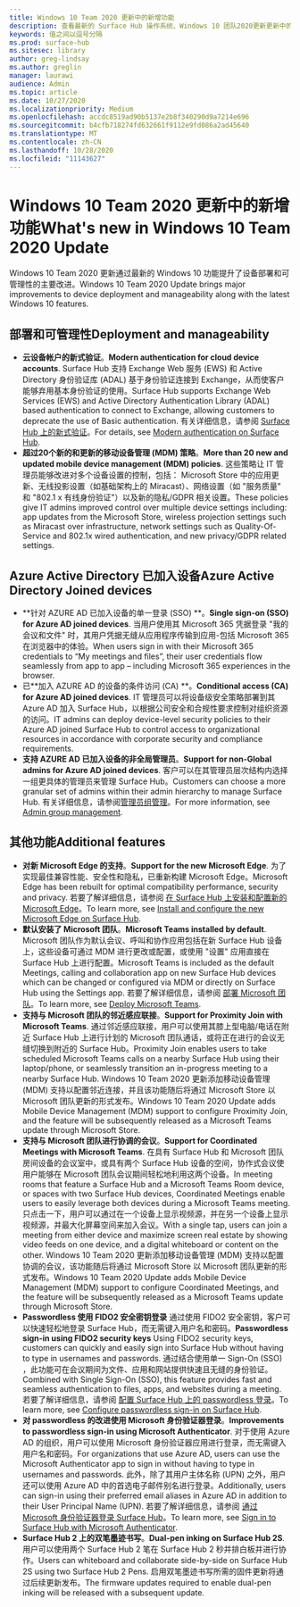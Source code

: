 ```yaml
---
title: Windows 10 Team 2020 更新中的新增功能
description: 查看最新的 Surface Hub 操作系统、Windows 10 团队2020更新更新中的新增功能。
keywords: 值之间以逗号分隔
ms.prod: surface-hub
ms.sitesec: library
author: greg-lindsay
ms.author: greglin
manager: laurawi
audience: Admin
ms.topic: article
ms.date: 10/27/2020
ms.localizationpriority: Medium
ms.openlocfilehash: accdc8519ad90b5137e2b8f340290d9a7214e696
ms.sourcegitcommit: b4cfb718274fd632661f9112e9fd086a2ad45640
ms.translationtype: MT
ms.contentlocale: zh-CN
ms.lasthandoff: 10/28/2020
ms.locfileid: "11143627"
---
```

# <span data-ttu-id="ffb52-104">Windows 10 Team 2020 更新中的新增功能</span><span class="sxs-lookup"><span data-stu-id="ffb52-104">What's new in Windows 10 Team 2020 Update</span></span>

<span data-ttu-id="ffb52-105">Windows 10 Team 2020 更新通过最新的 Windows 10 功能提升了设备部署和可管理性的主要改进。</span><span class="sxs-lookup"><span data-stu-id="ffb52-105">Windows 10 Team 2020 Update brings major improvements to device deployment and manageability along with the latest Windows 10 features.</span></span>

##  <span data-ttu-id="ffb52-106">部署和可管理性</span><span class="sxs-lookup"><span data-stu-id="ffb52-106">Deployment and manageability</span></span>

- <span data-ttu-id="ffb52-107">**云设备帐户的新式验证**。</span><span class="sxs-lookup"><span data-stu-id="ffb52-107">**Modern authentication for cloud device accounts**.</span></span> <span data-ttu-id="ffb52-108">Surface Hub 支持 Exchange Web 服务 (EWS) 和 Active Directory 身份验证库 (ADAL) 基于身份验证连接到 Exchange，从而使客户能够弃用基本身份验证的使用。</span><span class="sxs-lookup"><span data-stu-id="ffb52-108">Surface Hub supports Exchange Web Services (EWS) and Active Directory Authentication Library (ADAL) based authentication to connect to Exchange, allowing customers to deprecate the use of Basic authentication.</span></span> <span data-ttu-id="ffb52-109">有关详细信息，请参阅 [Surface Hub 上的新式验证](https://docs.microsoft.com/surface-hub/surface-hub-modern-auth)。</span><span class="sxs-lookup"><span data-stu-id="ffb52-109">For details, see [Modern authentication on Surface Hub](https://docs.microsoft.com/surface-hub/surface-hub-modern-auth).</span></span>
- <span data-ttu-id="ffb52-110">**超过20个新的和更新的移动设备管理 (MDM) 策略**。</span><span class="sxs-lookup"><span data-stu-id="ffb52-110">**More than 20 new and updated mobile device management (MDM) policies**.</span></span>      <span data-ttu-id="ffb52-111">这些策略让 IT 管理员能够改进对多个设备设置的控制，包括： Microsoft Store 中的应用更新、无线投影设置（如基础架构上的 Miracast）、网络设置（如 "服务质量" 和 "802.1 x 有线身份验证"）以及新的隐私/GDPR 相关设置。</span><span class="sxs-lookup"><span data-stu-id="ffb52-111">These policies give IT admins improved control over multiple device settings including: app updates from the Microsoft Store, wireless projection settings such as Miracast over infrastructure, network settings such as Quality-Of-Service and 802.1x wired authentication, and new privacy/GDPR related settings.</span></span>

##  <span data-ttu-id="ffb52-112">Azure Active Directory 已加入设备</span><span class="sxs-lookup"><span data-stu-id="ffb52-112">Azure Active Directory Joined devices</span></span>

- <span data-ttu-id="ffb52-113">\*\*针对 AZURE AD 已加入设备的单一登录 (SSO) \*\*。</span><span class="sxs-lookup"><span data-stu-id="ffb52-113">**Single sign-on (SSO) for Azure AD joined devices**.</span></span> <span data-ttu-id="ffb52-114">当用户使用其 Microsoft 365 凭据登录 "我的会议和文件" 时，其用户凭据无缝从应用程序传输到应用-包括 Microsoft 365 在浏览器中的体验。</span><span class="sxs-lookup"><span data-stu-id="ffb52-114">When users sign in with their Microsoft 365 credentials to “My meetings and files”, their user credentials flow seamlessly from app to app – including Microsoft 365 experiences in the browser.</span></span>
- <span data-ttu-id="ffb52-115">已\*\*加入 AZURE AD 的设备的条件访问 (CA) \*\*。</span><span class="sxs-lookup"><span data-stu-id="ffb52-115">**Conditional access (CA) for Azure AD joined devices**.</span></span>       <span data-ttu-id="ffb52-116">IT 管理员可以将设备级安全策略部署到其 Azure AD 加入 Surface Hub，以根据公司安全和合规性要求控制对组织资源的访问。</span><span class="sxs-lookup"><span data-stu-id="ffb52-116">IT admins can deploy device-level security policies to their Azure AD joined Surface Hub to control access to organizational resources in accordance with corporate security and compliance requirements.</span></span>
- <span data-ttu-id="ffb52-117">**支持 AZURE AD 已加入设备的非全局管理员**。</span><span class="sxs-lookup"><span data-stu-id="ffb52-117">**Support for non-Global admins for Azure AD joined devices**.</span></span>       <span data-ttu-id="ffb52-118">客户可以在其管理员层次结构内选择一组更具体的管理员来管理 Surface Hub。</span><span class="sxs-lookup"><span data-stu-id="ffb52-118">Customers can choose a more granular set of admins within their admin hierarchy to manage Surface Hub.</span></span> <span data-ttu-id="ffb52-119">有关详细信息，请参阅[管理员组管理](https://docs.microsoft.com/surface-hub/admin-group-management-for-surface-hub)。</span><span class="sxs-lookup"><span data-stu-id="ffb52-119">For more information, see [Admin group management](https://docs.microsoft.com/surface-hub/admin-group-management-for-surface-hub).</span></span>


## <span data-ttu-id="ffb52-120">其他功能</span><span class="sxs-lookup"><span data-stu-id="ffb52-120">Additional features</span></span>


- <span data-ttu-id="ffb52-121">**对新 Microsoft Edge 的支持**。</span><span class="sxs-lookup"><span data-stu-id="ffb52-121">**Support for the new Microsoft Edge**.</span></span> <span data-ttu-id="ffb52-122">为了实现最佳兼容性能、安全性和隐私，已重新构建 Microsoft Edge。</span><span class="sxs-lookup"><span data-stu-id="ffb52-122">Microsoft Edge has been rebuilt for optimal compatibility performance, security and privacy.</span></span> <span data-ttu-id="ffb52-123">若要了解详细信息，请参阅 [在 Surface Hub 上安装和配置新的 Microsoft Edge](https://docs.microsoft.com/surface-hub/surface-hub-install-chromium-edge)。</span><span class="sxs-lookup"><span data-stu-id="ffb52-123">To learn more, see [Install and configure the new Microsoft Edge on Surface Hub](https://docs.microsoft.com/surface-hub/surface-hub-install-chromium-edge).</span></span>
- <span data-ttu-id="ffb52-124">**默认安装了 Microsoft 团队**。</span><span class="sxs-lookup"><span data-stu-id="ffb52-124">**Microsoft Teams installed by default**.</span></span>        <span data-ttu-id="ffb52-125">Microsoft 团队作为默认会议、呼叫和协作应用包括在新 Surface Hub 设备上，这些设备可通过 MDM 进行更改或配置，或使用 "设置" 应用直接在 Surface Hub 上进行配置。</span><span class="sxs-lookup"><span data-stu-id="ffb52-125">Microsoft Teams is included as the default Meetings, calling and collaboration app on new Surface Hub devices which can be changed or configured via MDM or directly on Surface Hub using the Settings app.</span></span> <span data-ttu-id="ffb52-126">若要了解详细信息，请参阅 [部署 Microsoft 团队](https://docs.microsoft.com/MicrosoftTeams/teams-surface-hub)。</span><span class="sxs-lookup"><span data-stu-id="ffb52-126">To learn more, see [Deploy Microsoft Teams](https://docs.microsoft.com/MicrosoftTeams/teams-surface-hub).</span></span>
- <span data-ttu-id="ffb52-127">**支持与 Microsoft 团队的邻近感应联接**。</span><span class="sxs-lookup"><span data-stu-id="ffb52-127">**Support for Proximity Join with Microsoft Teams**.</span></span>  <span data-ttu-id="ffb52-128">通过邻近感应联接，用户可以使用其膝上型电脑/电话在附近 Surface Hub 上进行计划的 Microsoft 团队通话，或将正在进行的会议无缝切换到附近的 Surface Hub。</span><span class="sxs-lookup"><span data-stu-id="ffb52-128">Proximity Join enables users to take scheduled Microsoft Teams calls on a nearby Surface Hub using their laptop/phone, or seamlessly transition an in-progress meeting to a nearby Surface Hub.</span></span> <span data-ttu-id="ffb52-129">Windows 10 Team 2020 更新添加移动设备管理 (MDM) 支持以配置邻近连接，并且该功能随后将通过 Microsoft Store 以 Microsoft 团队更新的形式发布。</span><span class="sxs-lookup"><span data-stu-id="ffb52-129">Windows 10 Team 2020 Update adds Mobile Device Management (MDM) support to configure Proximity Join, and the feature will be subsequently released as a Microsoft Teams update through Microsoft Store.</span></span>
- <span data-ttu-id="ffb52-130">**支持与 Microsoft 团队进行协调的会议**。</span><span class="sxs-lookup"><span data-stu-id="ffb52-130">**Support for Coordinated Meetings with Microsoft Teams**.</span></span> <span data-ttu-id="ffb52-131">在具有 Surface Hub 和 Microsoft 团队房间设备的会议室中，或具有两个 Surface Hub 设备的空间，协作式会议使用户能够在 Microsoft 团队会议期间轻松地利用这两个设备。</span><span class="sxs-lookup"><span data-stu-id="ffb52-131">In meeting rooms that feature a Surface Hub and a Microsoft Teams Room device, or spaces with two Surface Hub devices, Coordinated Meetings enable users to easily leverage both devices during a Microsoft Teams meeting.</span></span> <span data-ttu-id="ffb52-132">只点击一下，用户可以通过在一个设备上显示视频源，并在另一个设备上显示视频源，并最大化屏幕空间来加入会议。</span><span class="sxs-lookup"><span data-stu-id="ffb52-132">With a single tap, users can join a meeting from either device and maximize screen real estate by showing video feeds on one device, and a digital whiteboard or content on the other.</span></span> <span data-ttu-id="ffb52-133">Windows 10 Team 2020 更新添加移动设备管理 (MDM) 支持以配置协调的会议，该功能随后将通过 Microsoft Store 以 Microsoft 团队更新的形式发布。</span><span class="sxs-lookup"><span data-stu-id="ffb52-133">Windows 10 Team 2020 Update adds Mobile Device Management (MDM) support to configure Coordinated Meetings, and the feature will be subsequently released as a Microsoft Teams update through Microsoft Store.</span></span>
- <span data-ttu-id="ffb52-134">**Passwordless 使用 FIDO2 安全密钥登录**     通过使用 FIDO2 安全密钥，客户可以快速轻松地登录 Surface Hub，而无需键入用户名和密码。</span><span class="sxs-lookup"><span data-stu-id="ffb52-134">**Passwordless sign-in using FIDO2 security keys**     Using FIDO2 security keys, customers can quickly and easily sign into Surface Hub without having to type in usernames and passwords.</span></span> <span data-ttu-id="ffb52-135">通过结合使用单一 Sign-On (SSO) ，此功能可在会议期间为文件、应用和网站提供快速且无缝的身份验证。</span><span class="sxs-lookup"><span data-stu-id="ffb52-135">Combined with Single Sign-On (SSO), this feature provides fast and seamless authentication to files, apps, and websites during a meeting.</span></span> <span data-ttu-id="ffb52-136">若要了解详细信息，请参阅 [配置 Surface Hub 上的 passwordless 登录](https://docs.microsoft.com/surface-hub/surface-hub-2s-phone-authenticate)。</span><span class="sxs-lookup"><span data-stu-id="ffb52-136">To learn more, see [Configure passwordless sign-in on Surface Hub](https://docs.microsoft.com/surface-hub/surface-hub-2s-phone-authenticate).</span></span>
- <span data-ttu-id="ffb52-137">**对 passwordless 的改进使用 Microsoft 身份验证器登录**。</span><span class="sxs-lookup"><span data-stu-id="ffb52-137">**Improvements to passwordless sign-in using Microsoft Authenticator**.</span></span>  <span data-ttu-id="ffb52-138">对于使用 Azure AD 的组织，用户可以使用 Microsoft 身份验证器应用进行登录，而无需键入用户名和密码。</span><span class="sxs-lookup"><span data-stu-id="ffb52-138">For organizations that use Azure AD, users can use the Microsoft Authenticator app to sign in without having to type in usernames and passwords.</span></span> <span data-ttu-id="ffb52-139">此外，除了其用户主体名称 (UPN) 之外，用户还可以使用 Azure AD 中的首选电子邮件别名进行登录。</span><span class="sxs-lookup"><span data-stu-id="ffb52-139">Additionally, users can sign-in using their preferred email aliases in Azure AD in addition to their User Principal Name (UPN).</span></span> <span data-ttu-id="ffb52-140">若要了解详细信息，请参阅 [通过 Microsoft 身份验证器登录 Surface Hub](https://docs.microsoft.com/surface-hub/surface-hub-authenticator-app)。</span><span class="sxs-lookup"><span data-stu-id="ffb52-140">To learn more, see [Sign in to Surface Hub with Microsoft Authenticator](https://docs.microsoft.com/surface-hub/surface-hub-authenticator-app).</span></span>
- <span data-ttu-id="ffb52-141">**Surface Hub 2 上的双笔墨迹书写**。</span><span class="sxs-lookup"><span data-stu-id="ffb52-141">**Dual-pen inking on Surface Hub 2S**.</span></span>   <span data-ttu-id="ffb52-142">用户可以使用两个 Surface Hub 2 笔在 Surface Hub 2 秒并排白板并进行协作。</span><span class="sxs-lookup"><span data-stu-id="ffb52-142">Users can whiteboard and collaborate side-by-side on Surface Hub 2S using two Surface Hub 2 Pens.</span></span> <span data-ttu-id="ffb52-143">启用双笔墨迹书写所需的固件更新将通过后续更新发布。</span><span class="sxs-lookup"><span data-stu-id="ffb52-143">The firmware updates required to enable dual-pen inking will be released with a subsequent update.</span></span>

 
 
 
